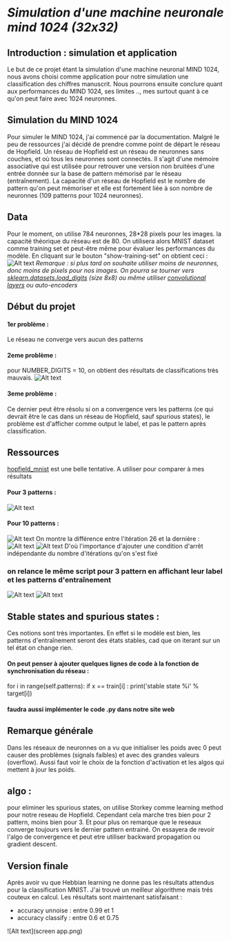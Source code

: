 # *Simulation d'une machine neuronale mind 1024 (32x32)*
## Introduction : simulation et application
Le but de ce projet étant la simulation d'une machine neuronal MIND 1024, nous avons choisi comme application pour notre simulation une classification des chiffres manuscrit. Nous pourrons ensuite conclure quant aux performances du MIND 1024, ses limites .., mes surtout quant à ce qu'on peut faire avec 1024 neuronnes.
## Simulation du MIND 1024
Pour simuler le MIND 1024, j'ai commencé par la documentation. Malgré  le peu de ressources j'ai décidé de prendre comme point de départ le réseau de Hopfield. 
Un réseau de Hopfield est un réseau de neuronnes sans couches, et où tous les neuronnes sont connectés. Il s'agit d'une mémoire associative qui est utilisée pour retrouver une version non bruitées d'une entrée donnée sur la base de pattern mémorisé par le réseau (entraînement). La capacité d'un réseau de Hopfield est le nombre de pattern qu'on peut mémoriser et elle est fortement liée à son nombre de neuronnes (109 patterns pour 1024 neuronnes). 
## Data
Pour le moment, on utilise 784 neuronnes, 28*28 pixels pour les images. la capacité théorique du réseau est de 80.
On utilisera alors MNIST dataset comme training set et peut-être même pour évaluer les performances du modèle.
En cliquant sur le bouton "show-training-set" on obtient ceci : 
![Alt text](bin/training_dataset.png)
*Remarque : si plus tard on souhaite utiliser moins de neuronnes, donc moins de pixels pour nos images. On pourra se tourner vers [sklearn.datasets.load_digits](https://scikit-learn.org/stable/modules/generated/sklearn.datasets.load_digits.html) (size 8x8) ou même utiliser [convolutional layers](https://machinelearningmastery.com/convolutional-layers-for-deep-learning-neural-networks/) ou auto-encoders*
## Début du projet 
#### 1er problème : 
Le réseau ne converge vers aucun des patterns
#### 2eme problème :
pour NUMBER_DIGITS = 10, on obtient des résultats de classifications très mauvais.
![Alt text](bin/MIND1024_1.png)
#### 3eme problème :
Ce dernier peut être résolu si on a convergence vers les patterns (ce qui devrait être le cas dans un réseau de Hopfield, sauf spurious states), le problème est d'afficher comme output le label, et pas le pattern après classification.
## Ressources
[hopfield_mnist](https://github.com/kencyke/hopfield-mnist) est une belle tentative. A utiliser pour comparer à mes résultats
#### Pour 3 patterns : 
![Alt text](bin/animation.gif)
#### Pour 10 patterns :
![Alt text](bin/animation10.gif)
On montre la différence entre l'itération 26 et la dernière :
![Alt text](bin/26.png)
![Alt text](bin/79.png)
D'où l'importance d'ajouter une condition d'arrêt indépendante du nombre d'itérations qu'on s'est fixé 
### on relance le même script pour 3 pattern en affichant leur label et les patterns d'entraînement 
![Alt text](bin/Training_data.png)
![Alt text](bin/animation_.gif)
## Stable states and spurious states : 
Ces notions sont très importantes. En effet si le modèle est bien, les patterns d'entraînement seront des états stables, cad que on iterant sur un tel état on change rien. 
#### On peut penser à ajouter quelques lignes de code à la fonction de synchronisation du réseau :
for i in range(self.patterns):
  if x == train[i] :
    print('stable state %i' % target[i])
#### faudra aussi implémenter le code .py dans notre site web
## Remarque générale 
Dans les réseaux de neuronnes on a vu que initialiser les poids avec 0 peut causer des problèmes (signals faibles) et avec des grandes valeurs (overflow). Aussi faut voir le choix de la fonction d'activation et les algos qui mettent à jour les poids.


## algo :
pour eliminer les spurious states, on utilise Storkey comme learning method pour notre reseau de Hopfield.
Cependant cela marche tres bien pour 2 pattern, moins bien pour 3. Et pour plus on remarque que le reseaux converge toujours vers le dernier pattern entrainé.
On essayera de revoir l'algo de convergence et peut etre utiliser backward propagation ou gradient descent.
## Version finale
Après avoir vu que Hebbian learning ne donne pas les résultats attendus pour la classification MNIST. J'ai trouvé un meilleur algorithme mais trés couteux en calcul.
Les résultats sont maintenant satisfaisant :
- accuracy unnoise : entre 0.99 et 1
- accuracy classify : entre 0.6 et 0.75


![Alt text](screen app.png)


